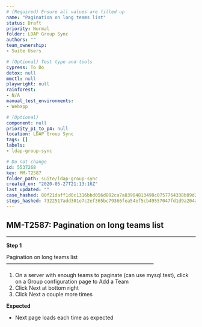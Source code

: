 ```yaml
---
# (Required) Ensure all values are filled up
name: "Pagination on long teams list"
status: Draft
priority: Normal
folder: LDAP Group Sync
authors: ""
team_ownership: 
- Suite Users

# (Optional) Test type and tools
cypress: To Do
detox: null
mmctl: null
playwright: null
rainforest: 
- N/A
manual_test_environments: 
- Webapp

# (Optional)
component: null
priority_p1_to_p4: null
location: LDAP Group Sync
tags: []
labels: 
- ldap-group-sync

# Do not change
id: 5537268
key: MM-T2587
folder_path: suite/ldap-group-sync
created_on: "2020-05-27T21:13:16Z"
last_updated: ""
case_hashed: 80f21daff1d0c1316bbd056d892ca7a83984813498c0757764338b09d248ab059381c07a0f6eb6834710d11c885622e7
steps_hashed: 7322517add301e7c2ef365bc79366fea54ef5cb49557047fd1d9a204ad715e1d6fdaddb80d368fc6468e3f21080daebf
---
```


## MM-T2587: Pagination on long teams list

---

**Step 1**

Pagination on long teams list\
————————————————————————————

1. On a server with enough teams to paginate (can use mysql.test), click on a Group configuration page to Add a Team
2. Click Next at bottom right
3. Click Next a couple more times

**Expected**

- Next page loads each time as expected
